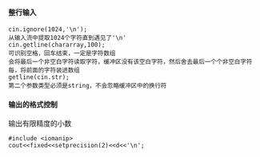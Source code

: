 #### 整行输入
```
cin.ignore(1024,'\n');
从输入流中提取1024个字符直到遇见了'\n'
cin.getline(chararray,100);
可识别空格，回车结束，一定是字符数组
会将最后一个非空白字符读取字符，缓冲区没有该空白字符，然后舍去最后一个个非空白字符每，将前面的字符装进数组
getline(cin.str);
第二个参数类型必须是string，不会忽略缓冲区中的换行符
```
#### 输出的格式控制
输出有限精度的小数
```
#include <iomanip>
cout<<fixed<<setprecision(2)<<d<<'\n';
```